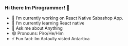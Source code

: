 ### Hi there Im Pirogrammer! 👋



- 🔭 I’m currently working on React Native Sabashop App.
- 🌱 I’m currently learning React native
- 💬 Ask me about Anything
- 😄 Pronouns: Piro/He/Him
- ⚡ Fun fact: Im Actaully visted Antartica
